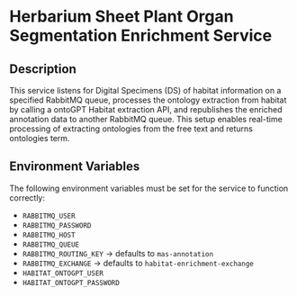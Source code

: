 # Herbarium Sheet Plant Organ Segmentation Enrichment Service

## Description
This service listens for Digital Specimens (DS) of habitat information on a specified RabbitMQ queue, processes the ontology extraction from habitat by calling a ontoGPT Habitat extraction API, and republishes the enriched annotation data to another RabbitMQ queue. This setup enables real-time processing of extracting ontologies from the free text and returns ontologies term.

## Environment Variables

The following environment variables must be set for the service to function correctly:

- `RABBITMQ_USER`  
- `RABBITMQ_PASSWORD`  
- `RABBITMQ_HOST`  
- `RABBITMQ_QUEUE`  
- `RABBITMQ_ROUTING_KEY`  -> defaults to `mas-annotation`
- `RABBITMQ_EXCHANGE`  -> defaults to `habitat-enrichment-exchange`
- `HABITAT_ONTOGPT_USER`  
- `HABITAT_ONTOGPT_PASSWORD`  

